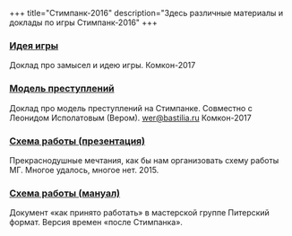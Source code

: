 +++
title="Стимпанк-2016"
description="Здесь различные материалы и доклады по игры Стимпанк-2016"
+++
### [Идея игры](<steam-idea.pdf>)
Доклад про замысел и идею игры. Комкон-2017

### [Модель преступлений](<steam-crime.pdf>)
Доклад про модель преступлений на Стимпанке. Совместно с Леонидом Исполатовым (Вером). wer@bastilia.ru Комкон-2017

### [Схема работы (презентация)](<steam-schema.pdf>)
Прекраснодушные мечтания, как бы нам организовать схему работы МГ. Многое удалось, многое нет. 2015.

### [Схема работы (мануал)](<../talks/pf-howto-work.pdf>)
Документ «как принято работать» в мастерской группе Питерский формат. Версия времен «после Стимпанка».